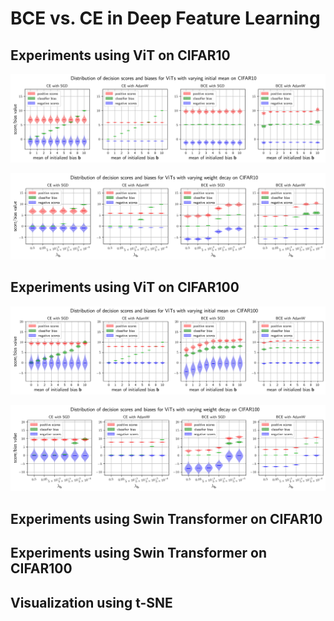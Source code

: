 # BCE vs. CE in Deep Feature Learning

## Experiments using ViT on CIFAR10
![Distribution of decision scores and biases for ViTs with varying initial mean on CIFAR10](https://github.com/Xiao-hb/BCE-vs.-CE/blob/main/Figs/ViT_cifar10_bias_mean.png)
<br />

![Distribution of decision scores and biases for ViTs with varying weight decay on CIFAR10](https://github.com/Xiao-hb/BCE-vs.-CE/blob/main/Figs/ViT_cifar10_bias_weight_decay.png)
<br />

## Experiments using ViT on CIFAR100
![Distribution of decision scores and biases for ViTs with varying initial mean on CIFAR100](https://github.com/Xiao-hb/BCE-vs.-CE/blob/main/Figs/ViT_cifar100_bias_mean.png)
<br />

![Distribution of decision scores and biases for ViTs with varying weight decay on CIFAR100](https://github.com/Xiao-hb/BCE-vs.-CE/blob/main/Figs/ViT_cifar100_bias_weight_decay.png)
<br />

## Experiments using Swin Transformer on CIFAR10

## Experiments using Swin Transformer on CIFAR100


## Visualization using t-SNE
